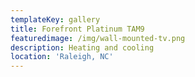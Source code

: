 ```yaml
---
templateKey: gallery
title: Forefront Platinum TAM9
featuredimage: /img/wall-mounted-tv.png
description: Heating and cooling
location: 'Raleigh, NC'
---
```

